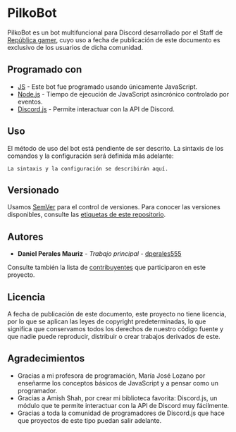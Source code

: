 # PilkoBot
PilkoBot es un bot multifuncional para Discord desarrollado por el Staff de [República gamer](https://discord.gg/vkSBZC7), cuyo uso a fecha de publicación de este documento es exclusivo de los usuarios de dicha comunidad.


## Programado con
* [JS](https://developer.mozilla.org/es/docs/Learn/JavaScript/First_steps/Qu%C3%A9_es_JavaScript) - Este bot fue programado usando únicamente JavaScript.
* [Node.js](https://nodejs.org) - Tiempo de ejecución de JavaScript asincrónico controlado por eventos.
* [Discord.js](https://discord.js.org) - Permite interactuar con la API de Discord.


## Uso
El método de uso del bot está pendiente de ser descrito. La sintaxis de los comandos y la configuración será definida más adelante:

```
La sintaxis y la configuración se describirán aquí.
```


## Versionado
Usamos [SemVer](http://semver.org/) para el control de versiones. Para conocer las versiones disponibles, consulte las [etiquetas de este repositorio](https://github.com/dperales555/PilkoBot/tags).


## Autores
* **Daniel Perales Mauriz** - *Trabajo principal* - [dperales555](https://github.com/dperales555)

Consulte también la lista de [contribuyentes](https://github.com/dperales555/PilkoBot/contributors) que participaron en este proyecto.


## Licencia
A fecha de publicación de este documento, este proyecto no tiene licencia, por lo que se aplican las leyes de copyright predeterminadas, lo que significa que conservamos todos los derechos de nuestro código fuente y que nadie puede reproducir, distribuir o crear trabajos derivados de este.


## Agradecimientos
* Gracias a mi profesora de programación, María José Lozano por enseñarme los conceptos básicos de JavaScript y a pensar como un programador.
* Gracias a Amish Shah, por crear mi biblioteca favorita: Discord.js, un módulo que te permite interactuar con la API de Discord muy fácilmente.
* Gracias a toda la comunidad de programadores de Discord.js que hace que proyectos de este tipo puedan salir adelante.
